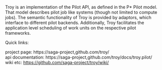 
Troy is an implementation of the Pilot API, as defined in the P* Pilot model.
That model describes pilot job like systems (though not limited to compute
jobs).  The semantic functionality of Troy is provided by adaptors, which
interface to different pilot backends.  Additionally, Troy facilitates the
application level scheduling of work units on the respective pilot frameworks.

Quick links:

  project page:       https://saga-project,github.com/troy/                 <br>
  api documentation:  https://saga-project,github.com/troy/docs/troy.pilot/ <br>
  wiki etc:           https://github.com/saga-project/troy/wiki/            <br>



